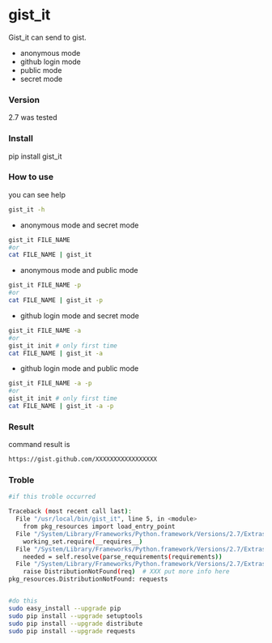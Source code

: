 # gist_it

Gist_it can send to gist. 

  - anonymous mode
  - github login mode
  - public mode
  - secret mode

### Version
 2.7 was tested  
 
### Install
 pip install gist_it

### How to use
you can see help
```sh
gist_it -h
```
* anonymous mode and secret mode  
```sh
gist_it FILE_NAME
#or
cat FILE_NAME | gist_it
```
* anonymous mode and public mode  
```sh
gist_it FILE_NAME -p
#or
cat FILE_NAME | gist_it -p
```
* github login mode and secret mode  
```sh
gist_it FILE_NAME -a
#or
gist_it init # only first time
cat FILE_NAME | gist_it -a
```
* github login mode and public mode  
```sh
gist_it FILE_NAME -a -p
#or
gist_it init # only first time
cat FILE_NAME | gist_it -a -p
```
### Result
command result is 
```sh
https://gist.github.com/XXXXXXXXXXXXXXXXX
```

### Troble
```sh
#if this troble occurred

Traceback (most recent call last):
  File "/usr/local/bin/gist_it", line 5, in <module>
    from pkg_resources import load_entry_point
  File "/System/Library/Frameworks/Python.framework/Versions/2.7/Extras/lib/python/pkg_resources.py", line 2603, in <module>
    working_set.require(__requires__)
  File "/System/Library/Frameworks/Python.framework/Versions/2.7/Extras/lib/python/pkg_resources.py", line 666, in require
    needed = self.resolve(parse_requirements(requirements))
  File "/System/Library/Frameworks/Python.framework/Versions/2.7/Extras/lib/python/pkg_resources.py", line 565, in resolve
    raise DistributionNotFound(req)  # XXX put more info here
pkg_resources.DistributionNotFound: requests


#do this
sudo easy_install --upgrade pip
sudo pip install --upgrade setuptools
sudo pip install --upgrade distribute
sudo pip install --upgrade requests
```
